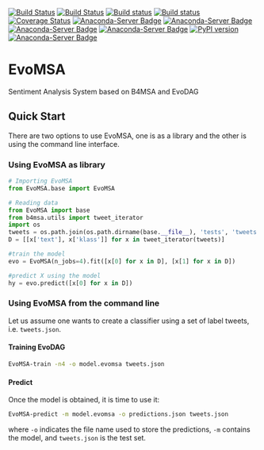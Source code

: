 [![Build Status](https://travis-ci.org/INGEOTEC/EvoMSA.svg?branch=master)](https://travis-ci.org/INGEOTEC/EvoMSA)
[![Build Status](https://travis-ci.org/INGEOTEC/EvoMSA.svg?branch=develop)](https://travis-ci.org/INGEOTEC/EvoMSA)
[![Build status](https://ci.appveyor.com/api/projects/status/wg01w00evm7pb8po?svg=true)](https://ci.appveyor.com/project/mgraffg/evomsa)
[![Build status](https://ci.appveyor.com/api/projects/status/wg01w00evm7pb8po/branch/master?svg=true)](https://ci.appveyor.com/project/mgraffg/evomsa/branch/master)
[![Coverage Status](https://coveralls.io/repos/github/INGEOTEC/EvoMSA/badge.svg?branch=master)](https://coveralls.io/github/INGEOTEC/EvoMSA?branch=master)
[![Anaconda-Server Badge](https://anaconda.org/ingeotec/evomsa/badges/version.svg)](https://anaconda.org/ingeotec/evomsa)
[![Anaconda-Server Badge](https://anaconda.org/ingeotec/evomsa/badges/latest_release_date.svg)](https://anaconda.org/ingeotec/evomsa)
[![Anaconda-Server Badge](https://anaconda.org/ingeotec/evomsa/badges/platforms.svg)](https://anaconda.org/ingeotec/evomsa)
[![Anaconda-Server Badge](https://anaconda.org/ingeotec/evomsa/badges/installer/conda.svg)](https://anaconda.org/ingeotec/evomsa)
[![PyPI version](https://badge.fury.io/py/EvoMSA.svg)](https://badge.fury.io/py/EvoMSA)
[![Anaconda-Server Badge](https://anaconda.org/ingeotec/evomsa/badges/license.svg)](https://anaconda.org/ingeotec/evomsa)

# EvoMSA
Sentiment Analysis System based on B4MSA and EvoDAG

## Quick Start ##

There are two options to use EvoMSA, one is as a library
and the other is using the command line interface.

### Using EvoMSA as library ###

```python
# Importing EvoMSA
from EvoMSA.base import EvoMSA

# Reading data
from EvoMSA import base
from b4msa.utils import tweet_iterator
import os
tweets = os.path.join(os.path.dirname(base.__file__), 'tests', 'tweets.json')
D = [[x['text'], x['klass']] for x in tweet_iterator(tweets)]

#train the model
evo = EvoMSA(n_jobs=4).fit([x[0] for x in D], [x[1] for x in D])

#predict X using the model
hy = evo.predict([x[0] for x in D])
```

### Using EvoMSA from the command line

Let us assume one wants to create a classifier using a
set of label tweets, i.e. `tweets.json`.


#### Training EvoDAG


```bash   
EvoMSA-train -n4 -o model.evomsa tweets.json 
```

#### Predict 

Once the model is obtained, it is time to use it:

```bash   
EvoMSA-predict -m model.evomsa -o predictions.json tweets.json
```

where `-o` indicates the file name used to store the predictions, `-m`
contains the model, and `tweets.json` is the test set.

